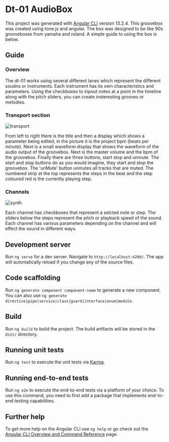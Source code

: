 # Dt-01 AudioBox

This project was generated with [Angular CLI](https://github.com/angular/angular-cli) version 13.2.4.
This groovebox was created using tone.js and angular. The box was designed to be like 90s grooveboxes from yamaha and roland. A simple guide to using the box is below.

## Guide

### Overview
The dt-01 works using several different lanes which represent the different soudns or instruments. Each instrument has its own characteristics and parameters. Using the checkboxes to inpout notes at a point in the timeline along with the pitch sliders, you can create insteresting grooves or melodies.

### Transport section
![transport](https://user-images.githubusercontent.com/42988203/160382025-30a25c74-fe24-41d2-86a3-0fd1cbd60f89.jpg)

From left to right there is the title and then a display which shows a parameter being edited, in the picture it is the project bpm (beats per minute). Next is a small waveform display that shows the waveform of the audio output of the groovebox. Next is the master volume and the bpm of the groovebox. Finally there are three buttons,  start stop and unmute. The start and stop buttons do as you would imagine, they start and stop the groovebox. The 'unMute' button unmutes all tracks that are muted. The numbered strip at the top represents the steps in the beat and the step coloured red is the currently playing step.

### Channels
![synth](https://user-images.githubusercontent.com/42988203/160486811-dbc80f9f-6282-49f6-b9b3-5b8627de99f9.jpg)

Each channel has checkboxes that represent a selcted note or step. The sliders below the steps represent the pitch or playback speed of the sound. Each channel has various parameters depending on the channel and will effect the sound in different ways.

## Development server

Run `ng serve` for a dev server. Navigate to `http://localhost:4200/`. The app will automatically reload if you change any of the source files.

## Code scaffolding

Run `ng generate component component-name` to generate a new component. You can also use `ng generate directive|pipe|service|class|guard|interface|enum|module`.

## Build

Run `ng build` to build the project. The build artifacts will be stored in the `dist/` directory.

## Running unit tests

Run `ng test` to execute the unit tests via [Karma](https://karma-runner.github.io).

## Running end-to-end tests

Run `ng e2e` to execute the end-to-end tests via a platform of your choice. To use this command, you need to first add a package that implements end-to-end testing capabilities.

## Further help

To get more help on the Angular CLI use `ng help` or go check out the [Angular CLI Overview and Command Reference](https://angular.io/cli) page.
